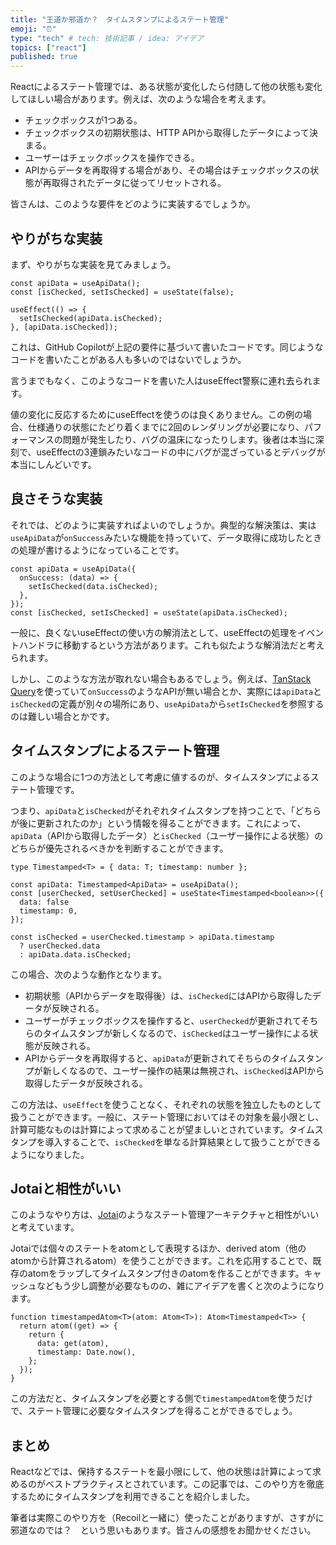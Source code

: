 ```yaml
---
title: "王道か邪道か？　タイムスタンプによるステート管理"
emoji: "⏰"
type: "tech" # tech: 技術記事 / idea: アイデア
topics: ["react"]
published: true
---
```


Reactによるステート管理では、ある状態が変化したら付随して他の状態も変化してほしい場合があります。例えば、次のような場合を考えます。

- チェックボックスが1つある。
- チェックボックスの初期状態は、HTTP APIから取得したデータによって決まる。
- ユーザーはチェックボックスを操作できる。
- APIからデータを再取得する場合があり、その場合はチェックボックスの状態が再取得されたデータに従ってリセットされる。

皆さんは、このような要件をどのように実装するでしょうか。

## やりがちな実装

まず、やりがちな実装を見てみましょう。

```tsx
const apiData = useApiData();
const [isChecked, setIsChecked] = useState(false);

useEffect(() => {
  setIsChecked(apiData.isChecked);
}, [apiData.isChecked]);
```

これは、GitHub Copilotが上記の要件に基づいて書いたコードです。同じようなコードを書いたことがある人も多いのではないでしょうか。

言うまでもなく、このようなコードを書いた人はuseEffect警察に連れ去られます。

値の変化に反応するためにuseEffectを使うのは良くありません。この例の場合、仕様通りの状態にたどり着くまでに2回のレンダリングが必要になり、パフォーマンスの問題が発生したり、バグの温床になったりします。後者は本当に深刻で、useEffectの3連鎖みたいなコードの中にバグが混ざっているとデバッグが本当にしんどいです。

## 良さそうな実装

それでは、どのように実装すればよいのでしょうか。典型的な解決策は、実は`useApiData`が`onSuccess`みたいな機能を持っていて、データ取得に成功したときの処理が書けるようになっていることです。

```tsx
const apiData = useApiData({
  onSuccess: (data) => {
    setIsChecked(data.isChecked);
  },
});
const [isChecked, setIsChecked] = useState(apiData.isChecked);
```

一般に、良くないuseEffectの使い方の解消法として、useEffectの処理をイベントハンドラに移動するという方法があります。これも似たような解消法だと考えられます。

しかし、このような方法が取れない場合もあるでしょう。例えば、[TanStack Query](https://tanstack.com/query/latest)を使っていて`onSuccess`のようなAPIが無い場合とか、実際には`apiData`と`isChecked`の定義が別々の場所にあり、`useApiData`から`setIsChecked`を参照するのは難しい場合とかです。

## タイムスタンプによるステート管理

このような場合に1つの方法として考慮に値するのが、タイムスタンプによるステート管理です。

つまり、`apiData`と`isChecked`がそれぞれタイムスタンプを持つことで、「どちらが後に更新されたのか」という情報を得ることができます。これによって、`apiData`（APIから取得したデータ）と`isChecked`（ユーザー操作による状態）のどちらが優先されるべきかを判断することができます。

```tsx
type Timestamped<T> = { data: T; timestamp: number };

const apiData: Timestamped<ApiData> = useApiData();
const [userChecked, setUserChecked] = useState<Timestamped<boolean>>({
  data: false
  timestamp: 0,
});

const isChecked = userChecked.timestamp > apiData.timestamp
  ? userChecked.data
  : apiData.data.isChecked;
```

この場合、次のような動作となります。

- 初期状態（APIからデータを取得後）は、`isChecked`にはAPIから取得したデータが反映される。
- ユーザーがチェックボックスを操作すると、`userChecked`が更新されてそちらのタイムスタンプが新しくなるので、`isChecked`はユーザー操作による状態が反映される。
- APIからデータを再取得すると、`apiData`が更新されてそちらのタイムスタンプが新しくなるので、ユーザー操作の結果は無視され、`isChecked`はAPIから取得したデータが反映される。

この方法は、`useEffect`を使うことなく、それぞれの状態を独立したものとして扱うことができます。一般に、ステート管理においてはその対象を最小限とし、計算可能なものは計算によって求めることが望ましいとされています。タイムスタンプを導入することで、`isChecked`を単なる計算結果として扱うことができるようになりました。

## Jotaiと相性がいい

このようなやり方は、[Jotai](https://jotai.org/)のようなステート管理アーキテクチャと相性がいいと考えています。

Jotaiでは個々のステートをatomとして表現するほか、derived atom（他のatomから計算されるatom）を使うことができます。これを応用することで、既存のatomをラップしてタイムスタンプ付きのatomを作ることができます。キャッシュなどもう少し調整が必要なものの、雑にアイデアを書くと次のようになります。

```tsx
function timestampedAtom<T>(atom: Atom<T>): Atom<Timestamped<T>> {
  return atom((get) => {
    return {
      data: get(atom),
      timestamp: Date.now(),
    };
  });
}
```

この方法だと、タイムスタンプを必要とする側で`timestampedAtom`を使うだけで、ステート管理に必要なタイムスタンプを得ることができるでしょう。

## まとめ

Reactなどでは、保持するステートを最小限にして、他の状態は計算によって求めるのがベストプラクティスとされています。この記事では、このやり方を徹底するためにタイムスタンプを利用できることを紹介しました。

筆者は実際このやり方を（Recoilと一緒に）使ったことがありますが、さすがに邪道なのでは？　という思いもあります。皆さんの感想をお聞かせください。